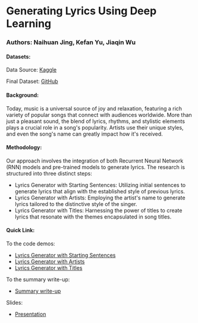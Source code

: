 # Generating Lyrics Using Deep Learning
### Authors: Naihuan Jing, Kefan Yu, Jiaqin Wu
#### Datasets: 
Data Source: [Kaggle](https://www.kaggle.com/code/karnikakapoor/lyrics-generator-rnn/input?select=Songs.csv)

Final Dataset: [GitHub](https://github.com/JiaqinWu/ds6600_Final_Group14/tree/main/data)
#### Background: 
Today, music is a universal source of joy and relaxation, featuring a rich variety of popular songs that connect with audiences worldwide. More than just a pleasant sound, the blend of lyrics, rhythms, and stylistic elements plays a crucial role in a song's popularity. Artists use their unique styles, and even the song's name can greatly impact how it's received.
#### Methodology: 
Our approach involves the integration of both Recurrent Neural Network (RNN) models and pre-trained models to generate lyrics. The research is structured into three distinct steps:
- Lyrics Generator with Starting Sentences: Utilizing initial sentences to generate lyrics that align with the established style of previous lyrics.
- Lyrics Generator with Artists: Employing the artist's name to generate lyrics tailored to the distinctive style of the singer.
- Lyrics Generator with Titles: Harnessing the power of titles to create lyrics that resonate with the themes encapsulated in song titles.

#### Quick Link: 
To the code demos:
- [Lyrics Generator with Starting Sentences](https://github.com/JiaqinWu/ds6600_Final_Group14/tree/main/code/lyrics_sentence)
- [Lyrics Generator with Artists](https://github.com/JiaqinWu/ds6600_Final_Group14/tree/main/code/lyrics_artist)
- [Lyrics Generator with Titles](https://github.com/JiaqinWu/ds6600_Final_Group14/tree/main/code/lyrics_title)

To the summary write-up:
- [Summary write-up](https://github.com/JiaqinWu/ds6600_Final_Group14/tree/main/write_up)

Slides:
- [Presentation](https://github.com/JiaqinWu/ds6600_Final_Group14/blob/main/6600%20project%20-%20Group%2014.pdf)
